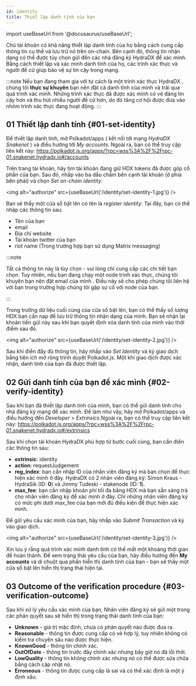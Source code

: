 ```yaml
---
id: identity
title: Thiết lập danh tính của bạn
---
```


import useBaseUrl from '@docusaurus/useBaseUrl';

Chủ tài khoản có khả năng thiết lập danh tính của họ bằng cách cung cấp thông tin cụ thể và lưu trữ nó trên on-chain. Bên cạnh đó, thông tin nhận dạng có thể được tùy chọn gửi đến các nhà đăng ký HydraDX để xác minh. Bằng cách thiết lập và xác minh danh tính của họ, các trình xác thực và người đề cử giúp bảo vệ sự tin cậy trong mạng.

:::note
Nếu bạn đang tham gia với tư cách là một trình xác thực HydraDX , chúng tôi **thực sự khuyên** bạn nên đặt cả danh tính của mình và trải qua quá trình xác minh. Những trình xác thực đã được xác minh có vẻ đáng tin cậy hơn và thu hút nhiều người đề cử hơn, do đó tăng cơ hội được đưa vào nhóm trình xác thực đang hoạt động.
:::

## 01 Thiết lập danh tính {#01-set-identity}

Để thiết lập danh tính, mở Polkadot/apps ( kết nối tới mạng *HydraDX Snakenet* ) và điều hướng tới *My accounts*. Ngoài ra, bạn có thể truy cập liên kết này:
https://polkadot.js.org/apps/?rpc=wss%3A%2F%2Frpc-01.snakenet.hydradx.io#/accounts

Trên trang tài khoản, hãy tìm tài khoản đang giữ  HDX tokens đã được góp cổ phần của bạn. Sau đó, nhấp vào ba dấu chấm bên cạnh tài khoản (ở phía bên phải) và chọn *Set on-chain identity*.

<img alt="authorize" src={useBaseUrl('/identity/set-identity-1.jpg')} />

Bạn sẽ thấy một cửa sổ bật lên có tên là *register identity*. Tại đây, bạn có thể nhập các thông tin sau:

* Tên của bạn
* email
* Địa chỉ website
* Tài khoản twitter của bạn
* riot name (Trong trường hợp bạn sử dụng Matrix messaging)

:::note

Tất cả thông tin này là tùy chọn - vui lòng chỉ cung cấp các chi tiết bạn chọn. Tuy nhiên, nếu bạn đang chạy một node trình xác thực, chúng tôi khuyên bạn nên đặt email của mình . Điều này sẽ cho phép chúng tôi liên hệ với bạn trong trường hợp chúng tôi gặp sự cố với node của bạn.

:::

Trong trường dữ liệu cuối cùng của cửa sổ bật lên, bạn có thể thấy số lượng HDX bạn cần nạp để lưu trữ thông tin nhận dạng của mình. Bạn sẽ nhận lại khoản tiền gửi này sau khi bạn quyết định xóa danh tính của mình vào thời điểm sau đó.

<img alt="authorize" src={useBaseUrl('/identity/set-identity-2.jpg')} />

Sau khi điền đầy đủ thông tin, hãy nhấp vào *Set Identity* và ký giao dịch bằng tiện ích mở rộng trình duyệt Polkadot.js. Một khi giao dịch được xác nhận, danh tính của bạn đã được thiết lập.

## 02 Gửi danh tính của bạn để xác minh {#02-verify-identity}

Sau khi bạn đã thiết lập danh tính của mình, bạn có thể gửi danh tính cho nhà đăng ký mạng để xác minh. Để làm như vậy, hãy mở Polkadot/apps và điều hướng đến *Developer* > *Extrinsics*.Ngoài ra, bạn có thể truy cập liên kết này:
https://polkadot.js.org/apps/?rpc=wss%3A%2F%2Frpc-01.snakenet.hydradx.io#/extrinsics

Sau khi chọn tài khoản HydraDX phù hợp từ bước cuối cùng, bạn cần điền các thông tin sau: 

* **extrinsic**: identity
* **action**: requestJudgement
* **reg_index**: bạn cần nhập ID của nhân viên đăng ký mà bạn chọn để thực hiện xác minh ở đây.
HydraDX có 2 nhân viên đăng ký: Simon Kraus - HydraSik (ID: **0**) và Jimmy Tudeski - stakenode (ID: **1**).
* **max_fee**: bạn cần nhập khoản phí tối đa bằng HDX mà bạn sẵn sàng trả cho nhân viên đăng ký để xác minh ở đây. Chỉ những nhân viên đăng ký có mức phí dưới max_fee của bạn mới đủ điều kiện để thực hiện xác minh.

Để gửi yêu cầu xác minh của bạn, hãy nhấp vào *Submit Transaction*  và ký vào giao dịch.

<img alt="authorize" src={useBaseUrl('/identity/set-identity-3.jpg')} />

Xin lưu ý rằng quá trình xác minh danh tính có thể mất một khoảng thời gian để hoàn thành. Để xem trạng thái yêu cầu của bạn, hãy điều hướng đến  **My accounts** và di chuột qua phần hiển thị danh tính của bạn - bạn sẽ thấy một cửa sổ bật lên hiển thị trạng thái hiện tại.

## 03 Outcome of the verification procedure {#03-verification-outcome}

Sau khi xử lý yêu cầu xác minh của bạn, Nhân viên đăng ký sẽ gửi một trong các phán quyết sau sẽ hiển thị trong trạng thái danh tính của bạn:

* **Unknown** - giá trị mặc định, chưa có phán quyết nào được đưa ra.
* **Reasonable** - thông tin được cung cấp có vẻ hợp lý, tuy nhiên không có kiểm tra chuyên sâu nào được thực hiện.
* **KnownGood** - thông tin chính xác.
* **OutOfDate** - thông tin trước đây chính xác nhưng bây giờ nó đã lỗi thời.
* **LowQuality** - thông tin không chính xác nhưng nó có thể được sửa chữa bằng cách cập nhật nó.
* **Erroneous** - thông tin được cung cấp là sai và có thể xác định là một ý định xấu.
